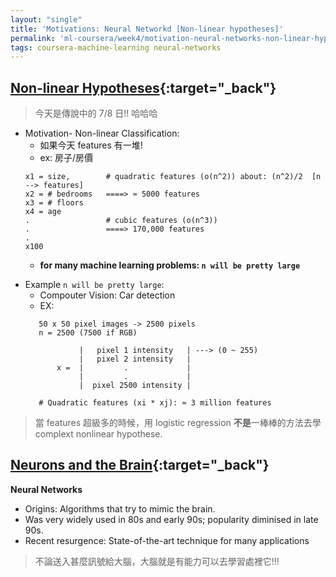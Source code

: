 ```yaml
---
layout: "single"
title: 'Motivations: Neural Networkd [Non-linear hypotheses]'
permalink: 'ml-coursera/week4/motivation-neural-networks-non-linear-hypotheses'
tags: coursera-machine-learning neural-networks
---
```


## [Non-linear Hypotheses](https://www.coursera.org/learn/machine-learning/lecture/OAOhO/non-linear-hypotheses){:target="_back"}

> 今天是傳說中的 7/8 日!! 哈哈哈

- Motivation- Non-linear Classification:
    - 如果今天 features 有一堆!
    - ex: 房子/房價  
    ~~~
    x1 = size,        # quadratic features (o(n^2)) about: (n^2)/2  [n --> features]
    x2 = # bedrooms   ====> ≈ 5000 features
    x3 = # floors   
    x4 = age          
    .                 # cubic features (o(n^3))
    .                 ====> 170,000 features
    .                 
    x100
    ~~~ 
    - __for many machine learning problems: `n will be pretty large`__ 
>

- Example `n will be pretty large`: 
    - Compouter Vision: Car detection
    - EX:
    ~~~
       50 x 50 pixel images -> 2500 pixels
       n = 2500 (7500 if RGB)
       
                |   pixel 1 intensity   | ---> (0 ~ 255)
                |   pixel 2 intensity   |
           x =  |         .             |
                |         .             |
                |  pixel 2500 intensity |
                
       # Quadratic features (xi * xj): ≈ 3 million features
    ~~~

> 當 features 超級多的時候，用 logistic regression **不是**一棒棒的方法去學 complext nonlinear hypothese. 


## [Neurons and the Brain](https://www.coursera.org/learn/machine-learning/lecture/IPmzw/neurons-and-the-brain){:target="_back"}

__Neural Networks__
   - Origins: Algorithms that try to mimic the brain.
   - Was very widely used in 80s and early 90s; popularity diminised in late 90s.
   - Recent resurgence: State-of-the-art technique for many applications

> 不論送入甚麼訊號給大腦，大腦就是有能力可以去學習處裡它!!!